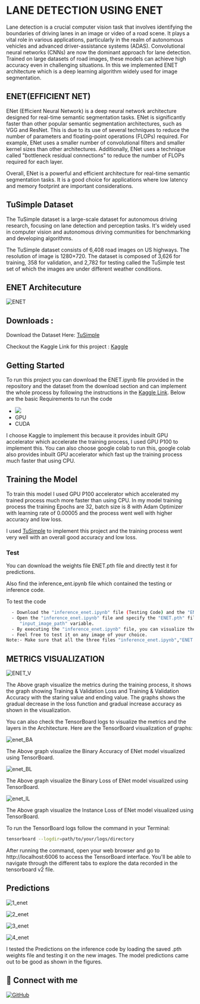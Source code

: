 
# **LANE DETECTION USING ENET**
Lane detection is a crucial computer vision task that involves identifying the boundaries of driving lanes in an image or video of a road scene. It plays a vital role in various applications, particularly in the realm of autonomous vehicles and advanced driver-assistance systems (ADAS).  Convolutional neural networks (CNNs) are now the dominant approach for lane detection. Trained on large datasets of road images, these models can achieve high accuracy even in challenging situations.  In this we implemented ENET architecture which is a deep learning algorithm widely used for image segmentation.
## ENET(EFFICIENT NET)
ENet (Efficient Neural Network) is a deep neural network architecture designed for real-time semantic segmentation tasks.    ENet is significantly faster than other popular semantic segmentation architectures, such as VGG and ResNet. This is due to its use of several techniques to reduce the number of parameters and floating-point operations (FLOPs) required. For example, ENet uses a smaller number of convolutional filters and smaller kernel sizes than other architectures. Additionally, ENet uses a technique called "bottleneck residual connections" to reduce the number of FLOPs required for each layer.

Overall, ENet is a powerful and efficient architecture for real-time semantic segmentation tasks. It is a good choice for applications where low latency and memory footprint are important considerations.


## TuSimple Dataset
The TuSimple dataset is a large-scale dataset for autonomous driving research, focusing on lane detection and perception tasks. It's widely used in computer vision and autonomous driving communities for benchmarking and developing algorithms.

The TuSimple dataset consists of 6,408 road images on US highways. The resolution of image is 1280×720. The dataset is composed of 3,626 for training, 358 for validation, and 2,782 for testing called the TuSimple test set of which the images are under different weather conditions.



## ENET Architecuture 

![ENET](https://github.com/maheshmm7/ENET_Lane_Detection/assets/121345928/d90a3ebc-f794-4e3c-b0f7-c983808818a2)

## Downloads :    
Download the Dataset Here: [TuSimple](https://www.kaggle.com/datasets/manideep1108/tusimple)



Checkout the Kaggle Link for this project : [Kaggle](https://www.kaggle.com/code/rangalamahesh/lane-detection-using-enet)
## Getting Started 

To run this project you can download the ENET.ipynb file provided in the repository and the dataset from the download section and can implement the whole process by following the instructions in the [Kaggle Link](https://www.kaggle.com/code/rangalamahesh/lane-detection-using-enet).  Below are the basic Requirements to run the code 
  - ![](https://img.shields.io/badge/PyTorch-EE4C2C.svg?style=for-the-badge&logo=PyTorch&logoColor=white)
  - GPU
  - CUDA

I choose Kaggle to implement this because it provides inbuilt GPU accelerator which accelerate the training process, I used  GPU P100 to implement this.  You can also choose google colab to run this, google colab also provides inbuilt GPU accelerator which fast up the training process much faster that using CPU.
## Training the Model

To train this model I used  GPU P100 accelerator which accelerated my trained process much more faster than using CPU.  In my model training process the training Epochs are 32, batch size is 8 with Adam Optimizer with learning rate of 0.00005 and the process went well with higher accuracy and low loss. 

I used  [TuSimple](https://www.kaggle.com/datasets/manideep1108/tusimple) to implement this project and the training process went very well with an overall good accuracy and low loss. 



### Test 

You can download the weights file ENET.pth file and directly test it for predictions.  

Also find the inference_ent.ipynb file which contained the testing or inference code.

To test the code
```bash
  - Download the "inference_enet.ipynb" file (Testing Code) and the "ENET.pth" file (model weights) and "lane_detector.py" file.
  - Open the "inference_enet.ipynb" file and specify the "ENET.pth" file in the "model_path" variable. Next, provide the file path for the testing image in the 
     "input_image_path" variable.
  - By executing the "inference_enet.ipynb" file, you can visualize the predictions.
  - Feel free to test it on any image of your choice.
Note:- Make sure that all the three files "inference_enet.ipynb","ENET.pth" and "lane_detector.py" in the same directory so that the code run without any errors.
```

## METRICS VISUALIZATION

![ENET_V](https://github.com/maheshmm7/ENET_Lane_Detection/assets/121345928/c406694c-4266-48ff-9175-b655083ad14d)


The Above graph visualize the metrics during the training process, it shows the graph showing Training & Validation Loss and Training & Validation Accuracy with the staring value and ending value.  The graphs shows the gradual decrease in the loss function and gradual increase accuracy as shown in the visualization.

You can also check the TensorBoard logs to visualize the metrics and the layers in the Architecture.  Here are the TensorBoard visualization of graphs:

![enet_BA](https://github.com/maheshmm7/ENET_Lane_Detection/assets/121345928/16ba871a-c0a7-4a5b-9575-1e4b788224ac)

The Above graph visualize the Binary Accuracy of ENet model visualized using TensorBoard.

![enet_BL](https://github.com/maheshmm7/ENET_Lane_Detection/assets/121345928/2846344c-7f13-4fe9-950b-a3b351534e14)

The Above graph visualize the Binary Loss of ENet model visualized using TensorBoard.

![enet_IL](https://github.com/maheshmm7/ENET_Lane_Detection/assets/121345928/35c9a78a-90e7-4b33-b6c1-105dc63bc530)

The Above graph visualize the Instance Loss of ENet model visualized using TensorBoard.

To run the TensorBoard logs follow the command in your Terminal:
```bash
tensorboard --logdir=path/to/your/logs/directory
```
After running the command, open your web browser and go to http://localhost:6006 to access the TensorBoard interface. You'll be able to navigate through the different tabs to explore the data recorded in the tensorboard v2 file.
## Predictions 

![1_enet](https://github.com/VKRISHNAMRAJU/ENET_Lane_Detection/assets/121345928/20e88d9d-f9fc-4497-b461-1e91daa0a6cb)

![2_enet](https://github.com/VKRISHNAMRAJU/ENET_Lane_Detection/assets/121345928/a0d293a1-7595-4c10-93b1-d6453d7cc2eb)

![3_enet](https://github.com/VKRISHNAMRAJU/ENET_Lane_Detection/assets/121345928/d6565822-dd32-4383-95fe-4bb38d7d9f72)

![4_enet](https://github.com/VKRISHNAMRAJU/ENET_Lane_Detection/assets/121345928/36133c9c-19bd-438d-be06-21869f42c00f)



I tested the Predictions on the inference code by loading the saved .pth weights file and testing it on the new images.  The model predictions came out to be good as shown in the figures.

## 🔗 Connect with me
[![GitHub](https://img.shields.io/badge/github-%23121011.svg?style=for-the-badge&logo=github&logoColor=white)](https://github.com/VKRISHNAMRAJU)  
